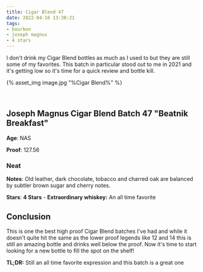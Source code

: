 ```yaml
---
title: Cigar Blend 47
date: 2022-04-16 13:38:21
tags:
- bourbon
- joseph magnus
- 4 stars
---
```


I don't drink my Cigar Blend bottles as much as I used to but they are still some of my favorites. This batch in particular stood out to me in 2021 and it's getting low so it's time for a quick review and bottle kill.

{% asset_img image.jpg "%Cigar Blend%" %}

&nbsp;

## Joseph Magnus Cigar Blend Batch 47 "Beatnik Breakfast"

**Age**: NAS

**Proof**: 127.56

### Neat

**Notes**: Old leather, dark chocolate, tobacco and charred oak are balanced by subtler brown sugar and cherry notes.

**Stars**: **4 Stars** - **Extraordinary whiskey:** An all time favorite

## Conclusion

This is one the best high proof Cigar Blend batches I've had and while it doesn't quite hit the same as the lower proof legends like 12 and 14 this is still an amazing bottle and drinks well below the proof. Now it's time to start looking for a new bottle to fill the spot on the shelf!


**TL;DR:** Still an all time favorite expression and this batch is a great one

